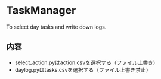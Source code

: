 # TaskManager
To select day tasks and write down logs.

## 内容
- select_action.pyはaction.csvを選択する（ファイル上書き)
- daylog.pyはtasks.csvを選択する（ファイル上書き禁止）

